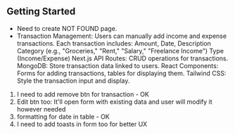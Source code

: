 ## Getting Started

- Need to create NOT FOUND page.
- Transaction Management: Users can manually add income and expense transactions. Each transaction includes:
  Amount, Date, Description
  Category (e.g., "Groceries," "Rent," "Salary," "Freelance Income")
  Type (Income/Expense)
  Next.js API Routes: CRUD operations for transactions.
  MongoDB: Store transaction data linked to users.
  React Components: Forms for adding transactions, tables for displaying them.
  Tailwind CSS: Style the transaction input and display.

1. I need to add remove btn for transaction - OK
2. Edit btn too: It'll open form with existing data and user will modify it however needed
3. formatting for date in table - OK
4. I need to add toasts in form too for better UX
